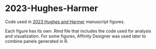 # 2023-Hughes-Harmer
Code used in [2023 Hughes and Harmer](https://onlinelibrary.wiley.com/doi/10.1002/pld3.533) manuscript figures. 

Each figure has its own .Rmd file that includes the code used for analysis and visualization. For some figures, Affinity Designer was used later to combine panels generated in R. 
